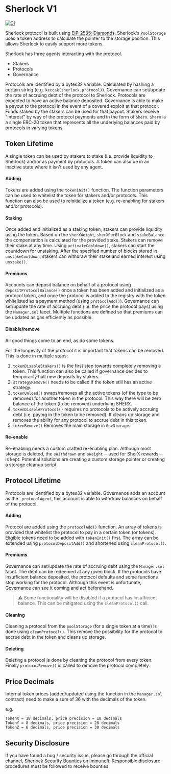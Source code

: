 # Sherlock V1

[![CI](https://github.com/sherlock-protocol/sherlock-v1-core/actions/workflows/CI.yml/badge.svg)](https://github.com/sherlock-protocol/sherlock-v1-core/actions/workflows/CI.yml)

Sherlock protocol is built using [EIP-2535: Diamonds](https://eips.ethereum.org/EIPS/eip-2535). Sherlock's `PoolStorage` uses a token address to calculate the pointer to the storage position. This allows Sherlock to easily support more tokens.

Sherlock has three agents interacting with the protocol.

- Stakers
- Protocols
- Governance

Protocols are identified by a bytes32 variable. Calculated by hashing a certain string (e.g. `keccak(sherlock.protocol)`). Governance can set/update the rate of accruing debt of the protocol to Sherlock. Protocols are expected to have an active balance deposited. Governance is able to make a payout to the protocol in the event of a covered exploit at that protocol. Funds staked by the stakers can be used for that payout. Stakers receive "interest" by way of the protocol payments and in the form of `SherX`. `SherX` is a single ERC-20 token that represents all the underlying balances paid by protocols in varying tokens.

## Token Lifetime

A single token can be used by stakers to stake (i.e. provide liquidity to Sherlock) and/or as payment by protocols. A token can also be in an inactive state where it isn't used by any agent.

#### Adding

Tokens are added using the `tokeninit()` function. The function parameters can be used to whitelist the token for stakers and/or protocols. This function can also be used to reinitialize a token (e.g. re-enabling for stakers and/or protocols).

#### Staking

Once added and initialized as a staking token, stakers can provide liquidity using the token. Based on the `sherXWeight`, `sherXPerBlock` and `stakeBalance` the compensation is calculated for the provided stake. Stakers can remove their stake at any time. Using `activateCooldown()`, stakers can start the countdown for unstaking. After the specified number of blocks stored in `unstakeCooldown`, stakers can withdraw their stake and earned interest using `unstake()`.

#### Premiums

Accounts can deposit balance on behalf of a protocol using `depositProtocolBalance()` once a token has been added and initialized as a protocol token, and once the protocol is added to the registry with the token whitelisted as a payment method (using `protocolAdd()`). Governance can set/update the rate of accruing debt (i.e. the price the protocol pays) using the `Manager.sol` facet. Multiple functions are defined so that premiums can be updated as gas efficiently as possible.

#### Disable/remove

All good things come to an end, as do some tokens.

For the longevity of the protocol it is important that tokens can be removed. This is done in multiple steps:

1. `tokenDisableStakers()` is the first step towards completely removing a token. This function can also be called if governance decides to temporarily halt new deposits by stakers.
1. `strategyRemove()` needs to be called if the token still has an active strategy.
1. `tokenUnload()` swaps/removes all the active tokens (of the type to be removed) for another token in the protocol. This way there will be zero balance of the token (to be removed) underlying SHERX.
1. `tokenDisableProtocol()` requires no protocols to be actively accruing debt (i.e. paying in the token to be removed). It cleans up storage and removes the ability for any protocol to accrue debt in this token.
1. `tokenRemove()` Removes the main storage in `GovStorage`.

#### Re-enable

Re-enabling needs a custom crafted re-enabling plan. Although most storage is deleted, the `sWithdrawn` and `sWeight` ─ used for SherX rewards ─ is kept. Potential solutions are creating a custom storage pointer or creating a storage cleanup script.

## Protocol Lifetime

Protocols are identified by a bytes32 variable. Governance adds an account as the `_protocolAgent`, this account is able to withdraw balances on behalf of the protocol.

#### Adding

Protocol are added using the `protocolAdd()` function. An array of tokens is provided that whitelist the protocol to pay in a certain token (or tokens). Eligible tokens need to be added with `tokenInit()` first. The array can be extended using `protocolDepositAdd()` and shortened using `cleanProtocol()`.

#### Premiums

Governance can set/update the rate of accruing debt using the `Manager.sol` facet. The debt can be redeemed at any given block. If the protocols have insufficient balance deposited, the protocol defaults and some functions stop working for the protocol. Although this event is unfortunate, Governance can see it coming and act beforehand.

> :warning: Some functionality will be disabled if a protocol has insufficient balance. This can be mitigated using the `cleanProtocol()` call.

#### Cleaning

Cleaning a protocol from the `poolStorage` (for a single token at a time) is done using `cleanProtocol()`. This remove the possibility for the protocol to accrue debt in the token and cleans up storage.

#### Deleting

Deleting a protocol is done by cleaning the protocol from every token. Finally `protocolRemove()` is called to remove the protocol completely.

## Price Decimals

Internal token prices (added/updated using the function in the `Manager.sol` contract) need to make a sum of 36 with the decimals of the token.

e.g.

```
TokenX = 18 decimals, price precision = 18 decimals
TokenY = 8 decimals, price precision = 28 decimals
TokenZ = 6 decimals, price precision = 30 decimals
```

## Security Disclosure

If you have found a bug / security issue, please go through the official channel, [Sherlock Security Bounties on Immunefi](https://immunefi.com/bounty/sherlock/). Responsible disclosure procedures must be followed to receive bounties.